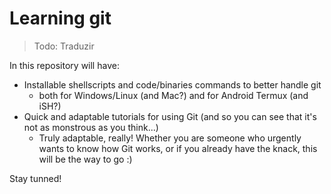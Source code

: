 # Learning git

> Todo: Traduzir

In this repository will have:
- Installable shellscripts and code/binaries commands to better handle git
  - both for Windows/Linux (and Mac?) and for Android Termux (and iSH?)
- Quick and adaptable tutorials for using Git (and so you can see that it's not as monstrous as you think...)
  - Truly adaptable, really! Whether you are someone who urgently wants to know how Git works, or if you already have the knack, this will be the way to go :)

Stay tunned!
